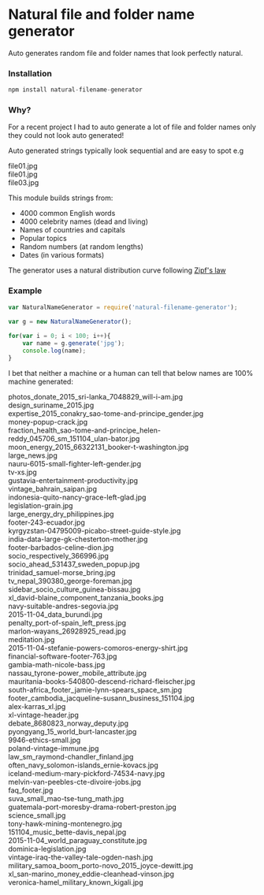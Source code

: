 # Natural file and folder name generator
Auto generates random file and folder names that look perfectly natural.

### Installation
```js
npm install natural-filename-generator
```

### Why?
For a recent project I had to auto generate a lot of file and folder names only they could not look auto generated!

Auto generated strings typically look sequential and are easy to spot e.g

file01.jpg  
file01.jpg  
file03.jpg  

This module builds strings from:
 
* 4000 common English words
* 4000 celebrity names (dead and living)
* Names of countries and capitals
* Popular topics
* Random numbers (at random lengths)
* Dates (in various formats)

The generator uses a natural distribution curve following [Zipf's law](https://en.wikipedia.org/wiki/Zipf%27s_law)

### Example

```js
var NaturalNameGenerator = require('natural-filename-generator');

var g = new NaturalNameGenerator();
    
for(var i = 0; i < 100; i++){
    var name = g.generate('jpg');
    console.log(name);
}
```
I bet that neither a machine or a human can tell that below names are 100% machine generated:

photos_donate_2015_sri-lanka_7048829_will-i-am.jpg  
design_suriname_2015.jpg  
expertise_2015_conakry_sao-tome-and-principe_gender.jpg  
money-popup-crack.jpg  
fraction_health_sao-tome-and-principe_helen-reddy_045706_sm_151104_ulan-bator.jpg  
moon_energy_2015_66322131_booker-t-washington.jpg  
large_news.jpg  
nauru-6015-small-fighter-left-gender.jpg  
tv-xs.jpg  
gustavia-entertainment-productivity.jpg  
vintage_bahrain_saipan.jpg  
indonesia-quito-nancy-grace-left-glad.jpg  
legislation-grain.jpg  
large_energy_dry_philippines.jpg  
footer-243-ecuador.jpg  
kyrgyzstan-04795009-picabo-street-guide-style.jpg  
india-data-large-gk-chesterton-mother.jpg  
footer-barbados-celine-dion.jpg  
socio_respectively_366996.jpg  
socio_ahead_531437_sweden_popup.jpg  
trinidad_samuel-morse_bring.jpg  
tv_nepal_390380_george-foreman.jpg  
sidebar_socio_culture_guinea-bissau.jpg  
xl_david-blaine_component_tanzania_books.jpg  
navy-suitable-andres-segovia.jpg  
2015-11-04_data_burundi.jpg  
penalty_port-of-spain_left_press.jpg  
marlon-wayans_26928925_read.jpg  
meditation.jpg  
2015-11-04-stefanie-powers-comoros-energy-shirt.jpg  
financial-software-footer-763.jpg  
gambia-math-nicole-bass.jpg  
nassau_tyrone-power_mobile_attribute.jpg  
mauritania-books-540800-descend-richard-fleischer.jpg  
south-africa_footer_jamie-lynn-spears_space_sm.jpg  
footer_cambodia_jacqueline-susann_business_151104.jpg  
alex-karras_xl.jpg  
xl-vintage-header.jpg  
debate_8680823_norway_deputy.jpg  
pyongyang_15_world_burt-lancaster.jpg  
9946-ethics-small.jpg  
poland-vintage-immune.jpg  
law_sm_raymond-chandler_finland.jpg  
often_navy_solomon-islands_ernie-kovacs.jpg  
iceland-medium-mary-pickford-74534-navy.jpg  
melvin-van-peebles-cte-divoire-jobs.jpg  
faq_footer.jpg  
suva_small_mao-tse-tung_math.jpg  
guatemala-port-moresby-drama-robert-preston.jpg  
science_small.jpg  
tony-hawk-mining-montenegro.jpg  
151104_music_bette-davis_nepal.jpg  
2015-11-04_world_paraguay_constitute.jpg  
dominica-legislation.jpg  
vintage-iraq-the-valley-tale-ogden-nash.jpg  
military_samoa_boom_porto-novo_2015_joyce-dewitt.jpg  
xl_san-marino_money_eddie-cleanhead-vinson.jpg  
veronica-hamel_military_known_kigali.jpg  

